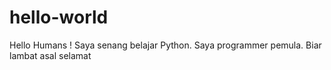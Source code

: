 # hello-world

Hello Humans !
Saya senang belajar Python. Saya programmer pemula. Biar lambat asal selamat
